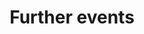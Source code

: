 ---
title: Further events
parent: events
order: 3
sections:

  - file: 24hours
    layout: text     

  - file: 24hours-impressions
    layout: cards     

  - file: webinar
    layout: text     
  
---